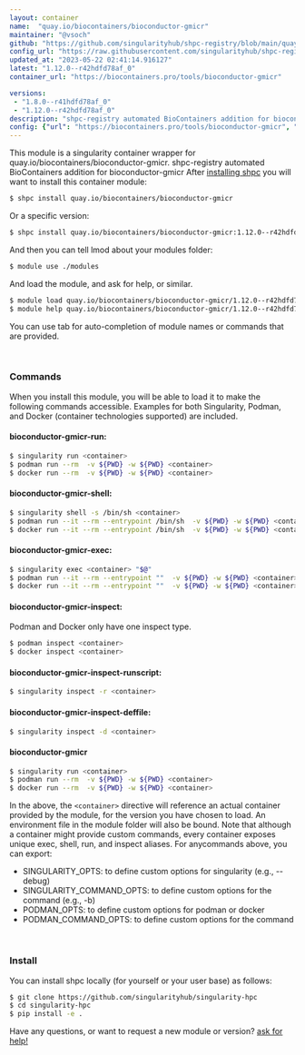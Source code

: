 ```yaml
---
layout: container
name:  "quay.io/biocontainers/bioconductor-gmicr"
maintainer: "@vsoch"
github: "https://github.com/singularityhub/shpc-registry/blob/main/quay.io/biocontainers/bioconductor-gmicr/container.yaml"
config_url: "https://raw.githubusercontent.com/singularityhub/shpc-registry/main/quay.io/biocontainers/bioconductor-gmicr/container.yaml"
updated_at: "2023-05-22 02:41:14.916127"
latest: "1.12.0--r42hdfd78af_0"
container_url: "https://biocontainers.pro/tools/bioconductor-gmicr"

versions:
 - "1.8.0--r41hdfd78af_0"
 - "1.12.0--r42hdfd78af_0"
description: "shpc-registry automated BioContainers addition for bioconductor-gmicr"
config: {"url": "https://biocontainers.pro/tools/bioconductor-gmicr", "maintainer": "@vsoch", "description": "shpc-registry automated BioContainers addition for bioconductor-gmicr", "latest": {"1.12.0--r42hdfd78af_0": "sha256:c013068d4fd6b63019797ad0ff95d45bab52d37efc49c125d68e3bcf4b98ac25"}, "tags": {"1.8.0--r41hdfd78af_0": "sha256:653aa524e1fdb1c3ae180d88b756b1c0ed846a73451c12215ae9c3d69cbbcdfa", "1.12.0--r42hdfd78af_0": "sha256:c013068d4fd6b63019797ad0ff95d45bab52d37efc49c125d68e3bcf4b98ac25"}, "docker": "quay.io/biocontainers/bioconductor-gmicr"}
---
```


This module is a singularity container wrapper for quay.io/biocontainers/bioconductor-gmicr.
shpc-registry automated BioContainers addition for bioconductor-gmicr
After [installing shpc](#install) you will want to install this container module:


```bash
$ shpc install quay.io/biocontainers/bioconductor-gmicr
```

Or a specific version:

```bash
$ shpc install quay.io/biocontainers/bioconductor-gmicr:1.12.0--r42hdfd78af_0
```

And then you can tell lmod about your modules folder:

```bash
$ module use ./modules
```

And load the module, and ask for help, or similar.

```bash
$ module load quay.io/biocontainers/bioconductor-gmicr/1.12.0--r42hdfd78af_0
$ module help quay.io/biocontainers/bioconductor-gmicr/1.12.0--r42hdfd78af_0
```

You can use tab for auto-completion of module names or commands that are provided.

<br>

### Commands

When you install this module, you will be able to load it to make the following commands accessible.
Examples for both Singularity, Podman, and Docker (container technologies supported) are included.

#### bioconductor-gmicr-run:

```bash
$ singularity run <container>
$ podman run --rm  -v ${PWD} -w ${PWD} <container>
$ docker run --rm  -v ${PWD} -w ${PWD} <container>
```

#### bioconductor-gmicr-shell:

```bash
$ singularity shell -s /bin/sh <container>
$ podman run --it --rm --entrypoint /bin/sh  -v ${PWD} -w ${PWD} <container>
$ docker run --it --rm --entrypoint /bin/sh  -v ${PWD} -w ${PWD} <container>
```

#### bioconductor-gmicr-exec:

```bash
$ singularity exec <container> "$@"
$ podman run --it --rm --entrypoint ""  -v ${PWD} -w ${PWD} <container> "$@"
$ docker run --it --rm --entrypoint ""  -v ${PWD} -w ${PWD} <container> "$@"
```

#### bioconductor-gmicr-inspect:

Podman and Docker only have one inspect type.

```bash
$ podman inspect <container>
$ docker inspect <container>
```

#### bioconductor-gmicr-inspect-runscript:

```bash
$ singularity inspect -r <container>
```

#### bioconductor-gmicr-inspect-deffile:

```bash
$ singularity inspect -d <container>
```



#### bioconductor-gmicr

```bash
$ singularity run <container>
$ podman run --rm  -v ${PWD} -w ${PWD} <container>
$ docker run --rm  -v ${PWD} -w ${PWD} <container>
```


In the above, the `<container>` directive will reference an actual container provided
by the module, for the version you have chosen to load. An environment file in the
module folder will also be bound. Note that although a container
might provide custom commands, every container exposes unique exec, shell, run, and
inspect aliases. For anycommands above, you can export:

 - SINGULARITY_OPTS: to define custom options for singularity (e.g., --debug)
 - SINGULARITY_COMMAND_OPTS: to define custom options for the command (e.g., -b)
 - PODMAN_OPTS: to define custom options for podman or docker
 - PODMAN_COMMAND_OPTS: to define custom options for the command

<br>

### Install

You can install shpc locally (for yourself or your user base) as follows:

```bash
$ git clone https://github.com/singularityhub/singularity-hpc
$ cd singularity-hpc
$ pip install -e .
```

Have any questions, or want to request a new module or version? [ask for help!](https://github.com/singularityhub/singularity-hpc/issues)